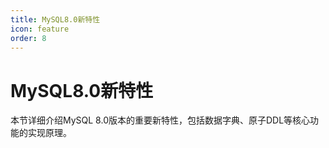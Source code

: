 ```yaml
---
title: MySQL8.0新特性
icon: feature
order: 8
---
```


# MySQL8.0新特性

本节详细介绍MySQL 8.0版本的重要新特性，包括数据字典、原子DDL等核心功能的实现原理。
